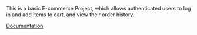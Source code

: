 This is a basic E-commerce Project, which allows authenticated users to log in and add items to cart, and view their order history.


[Documentation](https://drive.google.com/file/d/10Wv5S9OsdzSGUxG_uw9zlcoIPF2ZmJu8/view?usp=drive_link)